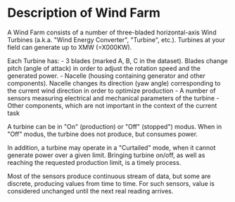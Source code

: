 # Description of Wind Farm

A Wind Farm consists of a number of three-bladed horizontal-axis Wind Turbines (a.k.a. "Wind Energy Converter",  "Turbine", etc.).  Turbines at your field can generate up to XMW (=X000KW).

Each Turbine has:
	- 3 blades (marked A, B, C in the dataset). Blades change pitch (angle of attack) in order to adjust the rotation speed and the generated power. 
	- Nacelle (housing containing generator and other components). Nacelle changes its direction (yaw angle) corresponding to the current wind direction in order to optimize production
	- A number of sensors measuring electrical and mechanical parameters of the turbine
	- Other components, which are not important in the context of the current task

A turbine can be in "On" (production) or "Off" (stopped") modus. When in "Off" modus, the turbine does not produce, but consumes power. 

In addition, a turbine may operate in a "Curtailed" mode, when it cannot generate power over a given limit. Bringing turbine on/off, as well as reaching the requested production limit, is a timely process. 

Most of the sensors produce continuous stream of data, but some are discrete, producing values from time to time. For such sensors, value is considered unchanged until the next real reading arrives.